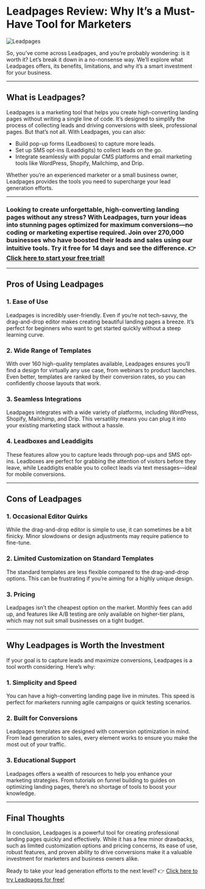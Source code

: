 # Leadpages Review: Why It’s a Must-Have Tool for Marketers

![Leadpages](https://bit.ly/LEadPages)

So, you’ve come across Leadpages, and you’re probably wondering: is it worth it? Let’s break it down in a no-nonsense way. We’ll explore what Leadpages offers, its benefits, limitations, and why it’s a smart investment for your business.

---

## What is Leadpages?

Leadpages is a marketing tool that helps you create high-converting landing pages without writing a single line of code. It’s designed to simplify the process of collecting leads and driving conversions with sleek, professional pages. But that’s not all. With Leadpages, you can also:

- Build pop-up forms (Leadboxes) to capture more leads.
- Set up SMS opt-ins (Leaddigits) to collect leads on the go.
- Integrate seamlessly with popular CMS platforms and email marketing tools like WordPress, Shopify, Mailchimp, and Drip.

Whether you’re an experienced marketer or a small business owner, Leadpages provides the tools you need to supercharge your lead generation efforts.

---

### Looking to create unforgettable, high-converting landing pages without any stress? With Leadpages, turn your ideas into stunning pages optimized for maximum conversions—no coding or marketing expertise required. Join over 270,000 businesses who have boosted their leads and sales using our intuitive tools. Try it free for 14 days and see the difference. 👉 [Click here to start your free trial!](https://bit.ly/LEadPages)

---

## Pros of Using Leadpages

### 1. **Ease of Use**
Leadpages is incredibly user-friendly. Even if you’re not tech-savvy, the drag-and-drop editor makes creating beautiful landing pages a breeze. It’s perfect for beginners who want to get started quickly without a steep learning curve.

### 2. **Wide Range of Templates**
With over 160 high-quality templates available, Leadpages ensures you’ll find a design for virtually any use case, from webinars to product launches. Even better, templates are ranked by their conversion rates, so you can confidently choose layouts that work.

### 3. **Seamless Integrations**
Leadpages integrates with a wide variety of platforms, including WordPress, Shopify, Mailchimp, and Drip. This versatility means you can plug it into your existing marketing stack without a hassle.

### 4. **Leadboxes and Leaddigits**
These features allow you to capture leads through pop-ups and SMS opt-ins. Leadboxes are perfect for grabbing the attention of visitors before they leave, while Leaddigits enable you to collect leads via text messages—ideal for mobile conversions.

---

## Cons of Leadpages

### 1. **Occasional Editor Quirks**
While the drag-and-drop editor is simple to use, it can sometimes be a bit finicky. Minor slowdowns or design adjustments may require patience to fine-tune.

### 2. **Limited Customization on Standard Templates**
The standard templates are less flexible compared to the drag-and-drop options. This can be frustrating if you’re aiming for a highly unique design.

### 3. **Pricing**
Leadpages isn’t the cheapest option on the market. Monthly fees can add up, and features like A/B testing are only available on higher-tier plans, which may not suit small businesses on a tight budget.

---

## Why Leadpages is Worth the Investment

If your goal is to capture leads and maximize conversions, Leadpages is a tool worth considering. Here’s why:

### **1. Simplicity and Speed**
You can have a high-converting landing page live in minutes. This speed is perfect for marketers running agile campaigns or quick testing scenarios.

### **2. Built for Conversions**
Leadpages templates are designed with conversion optimization in mind. From lead generation to sales, every element works to ensure you make the most out of your traffic.

### **3. Educational Support**
Leadpages offers a wealth of resources to help you enhance your marketing strategies. From tutorials on funnel building to guides on optimizing landing pages, there’s no shortage of tools to boost your knowledge.

---

## Final Thoughts

In conclusion, Leadpages is a powerful tool for creating professional landing pages quickly and effectively. While it has a few minor drawbacks, such as limited customization options and pricing concerns, its ease of use, robust features, and proven ability to drive conversions make it a valuable investment for marketers and business owners alike.

Ready to take your lead generation efforts to the next level? 👉 [Click here to try Leadpages for free!](https://bit.ly/LEadPages)
